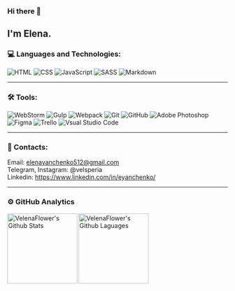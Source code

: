### Hi there 👋

## I'm Elena. 
<!-- I'm a beginner *Front-end developer* from Minsk. -->

### 💻 Languages and Technologies:
![HTML](https://img.shields.io/badge/-HTML-404040?style=flat&logo=html5) 
![CSS](https://img.shields.io/badge/-CSS-404040?style=flat&logo=CSS3&logoColor=1572B6)
![JavaScript](https://img.shields.io/badge/-JavaScript-404040?style=flat&logo=JavaScript)
![SASS](https://img.shields.io/badge/-SASS-404040?style=flat&logo=sass)
![Markdown](https://img.shields.io/badge/-Markdown-404040?style=flat&logo=Markdown)  
<!-- ![Bootstrap](https://img.shields.io/badge/-Bootstrap-404040?style=flat&logo=bootstrap)
![React](https://img.shields.io/badge/-React-404040?style=flat&logo=react) --> 
---
### 🛠 Tools:   
![WebStorm](https://img.shields.io/badge/-WebStorm-404040?style=flat&logo=webstorm)
![Gulp](https://img.shields.io/badge/-Gulp-404040?style=flat&logo=gulp)
![Webpack](https://img.shields.io/badge/-Webpack-404040?style=flat&logo=webpack)
![Git](https://img.shields.io/badge/-Git-404040?style=flat&logo=git)
![GitHub](https://img.shields.io/badge/-GitHub-404040?style=flat&logo=GitHub)
![Adobe Photoshop](https://img.shields.io/badge/-Photoshop-404040?style=flat&logo=Adobe-Photoshop)
![Figma](https://img.shields.io/badge/-Figma-404040?style=flat&logo=figma)
![Trello](https://img.shields.io/badge/-Trello-333333?style=flat&logo=Trello&logoColor=0079BF)
![Vsual Studio Code](https://img.shields.io/badge/-Visual_Studio_Code-404040?style=flat&logo=visual-studio-code&logoColor=007ACC) 

---
### 💬 Contacts:
Email: elenayanchenko512@gmail.com   
Telegram, Instagram: @velsperia   
Linkedin: https://www.linkedin.com/in/eyanchenko/   

---
### ⚙️ GitHub Analytics   

<img height="160em" align="left" alt="VelenaFlower's Github Stats" src="https://github-readme-stats.codestackr.vercel.app/api?username=VelenaFlower&theme=cobalt&show_icons=true&include_all_commits=true" /> 
<img height="160em" align="rigth" alt="VelenaFlower's Github Laguages" src="https://github-readme-stats-eight-theta.vercel.app/api/top-langs/?username=VelenaFlower&theme=cobalt&layout=compact&hide=php" />

<!--
**VelenaFlower/VelenaFlower** is a ✨ _special_ ✨ repository because its `README.md` (this file) appears on your GitHub profile.

Here are some ideas to get you started:

- 🔭 I’m currently working on ...
- 🌱 I’m currently learning ...
- 👯 I’m looking to collaborate on ...
- 🤔 I’m looking for help with ...
- 💬 Ask me about ...
- 📫 How to reach me: ...
- 😄 Pronouns: ...
- ⚡ Fun fact: ...
-->

